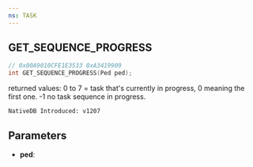 ```yaml
---
ns: TASK
---
```

## GET_SEQUENCE_PROGRESS

```c
// 0x00A9010CFE1E3533 0xA3419909
int GET_SEQUENCE_PROGRESS(Ped ped);
```

returned values:
0 to 7 = task that's currently in progress, 0 meaning the first one.
-1 no task sequence in progress.

```
NativeDB Introduced: v1207
```

## Parameters
* **ped**:
